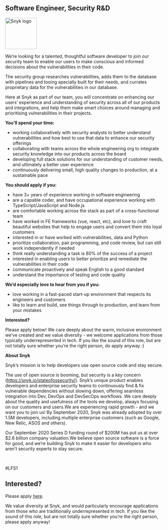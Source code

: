Software Engineer, Security R&D
---

<img src="https://res.cloudinary.com/snyk/image/upload/v1537345894/press-kit/brand/logo-black.png" width="100" alt="Snyk logo" />

<p><span style="font-weight: 400;">We’re looking for a talented, thoughtful software developer to join our security team to enable our users to make conscious and informed decisions about the vulnerabilities in their code.</span></p>
<p><span style="font-weight: 400;">The security group researches vulnerabilities, adds them to the database with pipelines and tooing specially built for their needs, and currates proprietary data for the vulnerabilities in our database.&nbsp;</span></p>
<p><span style="font-weight: 400;">Here at Snyk as part of our team, you will concentrate on enhancing our users’ experience and understanding of security across all of our products and integrations, and help them make smart choices around managing and prioritising vulnerabilities in their projects.</span></p>
<p><strong>You’ll spend your time:</strong></p>
<ul>
<li style="font-weight: 400;"><span style="font-weight: 400;">working collaboratively with security analysts to better understand vulnerabilities and how best to use that data to enhance our security offerings</span></li>
<li style="font-weight: 400;"><span style="font-weight: 400;">collaborating with teams across the whole engineering org to integrate security knowledge into our products across the board</span></li>
<li style="font-weight: 400;"><span style="font-weight: 400;">developing full stack solutions for our understanding of customer needs, and ultimately a better user experience</span></li>
<li style="font-weight: 400;"><span style="font-weight: 400;">continuously delivering small, high quality changes to production, at a sustainable pace</span></li>
</ul>
<p><strong>You should apply if you:</strong></p>
<ul>
<li style="font-weight: 400;"><span style="font-weight: 400;">have 3+ years of experience working in software engineering</span></li>
<li style="font-weight: 400;"><span style="font-weight: 400;">are a capable coder, and have occupational experience working with TypeScript/JavaScript and Node.js</span></li>
<li style="font-weight: 400;"><span style="font-weight: 400;">are comfortable working across the stack as part of a cross-functional team</span></li>
<li style="font-weight: 400;"><span style="font-weight: 400;">have worked in FE frameworks (vue, react, etc), and love to craft beautiful websites that help to engage users and convert them into loyal customers</span></li>
<li style="font-weight: 400;"><span style="font-weight: 400;">interested in or have worked with vulnerabilities, data and Python</span></li>
<li style="font-weight: 400;"><span style="font-weight: 400;">prioritize collaboration, pair programming, and code review, but can still work independently if needed</span></li>
<li style="font-weight: 400;"><span style="font-weight: 400;">think really understanding a task is 80% of the success of a project</span></li>
<li style="font-weight: 400;"><span style="font-weight: 400;">interested in enabling users to better prioritize and remediate the vulnerabilities in their code</span></li>
<li style="font-weight: 400;"><span style="font-weight: 400;">communicate proactively and speak English to a good standard</span></li>
<li style="font-weight: 400;"><span style="font-weight: 400;">understand the importance of testing and code quality</span></li>
</ul>
<p><strong>We’d especially love to hear from you if you:</strong></p>
<ul>
<li style="font-weight: 400;"><span style="font-weight: 400;">love working in a fast-paced start-up environment that respects its engineers and customers</span></li>
<li style="font-weight: 400;"><span style="font-weight: 400;">like to learn and build, see things through to production, and learn from your mistakes</span></li>
</ul>
<p><strong>Interested?</strong></p>
<p><span style="font-weight: 400;">Please apply below! We care deeply about the warm, inclusive environment we’ve created and we value diversity - we welcome applications from those typically underrepresented in tech. If you like the sound of this role, but are not totally sure whether you’re the right person, do apply anyway :)</span></p>
<p><strong>About Snyk</strong></p>
<p><span style="font-weight: 400;">Snyk’s mission is to help developers use open source code and stay secure.</span></p>
<p><span style="font-weight: 400;">The use of open source is booming, but security is a key concern (</span><a href="https://snyk.io/stateofossecurity/"><span style="font-weight: 400;">https://snyk.io/stateofossecurity/</span></a><span style="font-weight: 400;">). Snyk’s unique product enables developers and enterprise security teams to continuously find &amp; fix vulnerable dependencies without slowing down, offering seamless integration into Dev, DevOps and DevSecOps workflows. We care deeply about the quality and usefulness of the tools we develop, always focusing on our customers and users.We are experiencing rapid growth - and we want you to join us! By September 2020, Snyk was already adopted by over 1.5M developers, including multiple enterprise customers (such as Google, New Relic, ASOS and others).</span></p>
<p><span style="font-weight: 400;">Our September 2020 Series D funding round of $200M has put us at over $2.6 billion company valuation.We believe open source software is a force for good, and we’re building Snyk to make it easier for developers who aren’t security experts to stay secure.</span></p>
<p>&nbsp;</p>
<p><span style="font-weight: 400;">#LFS1</span></p>

Interested?
---

Please apply [here](https://boards.greenhouse.io/snyk/jobs/4941154002#app).

We value diversity at Snyk, and would particularly encourage applications from those who are traditionally underrepresented in tech.
If you like the sound of this role, but are not totally sure whether you’re the right person, please apply anyway!
